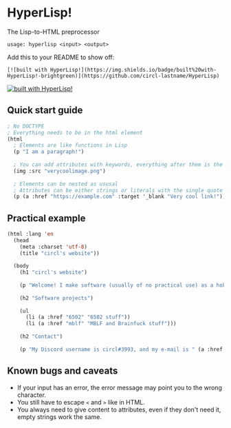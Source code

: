 # HyperLisp!
The Lisp-to-HTML preprocessor

`usage: hyperlisp <input> <output>`

Add this to your README to show off:

```
[![built with HyperLisp!](https://img.shields.io/badge/built%20with-HyperLisp!-brightgreen)](https://github.com/circl-lastname/HyperLisp)
```

[![built with HyperLisp!](https://img.shields.io/badge/built%20with-HyperLisp!-brightgreen)](https://github.com/circl-lastname/HyperLisp)

## Quick start guide
```lisp
; No DOCTYPE
; Everything needs to be in the html element
(html
  ; Elements are like functions in Lisp
  (p "I am a paragraph!")
  
  ; You can add attributes with keywords, everything after them is the content of the element
  (img :src "verycoolimage.png")
  
  ; Elements can be nested as ususal
  ; Attributes can be either strings or literals with the single quote
  (p (a :href "https://example.com" :target '_blank "Very cool link!")))
```

## Practical example
```lisp
(html :lang 'en
  (head
    (meta :charset 'utf-8)
    (title "circl's website"))
  
  (body
    (h1 "circl's website")
    
    (p "Welcome! I make software (usually of no practical use) as a hobby. This simple website serves as a hub for the stuff I do.")
  
    (h2 "Software projects")
    
    (ul
      (li (a :href "6502" "6502 stuff"))
      (li (a :href "mblf" "MBLF and Brainfuck stuff")))
    
    (h2 "Contact")
    
    (p "My Discord username is circl#3993, and my e-mail is " (a :href "mailto:circl.lastname@gmail.com" "circl.lastname@gmail.com") ".")))
```

## Known bugs and caveats
* If your input has an error, the error message may point you to the wrong character.
* You still have to escape `<` and `>` like in HTML.
* You always need to give content to attributes, even if they don't need it, empty strings work the same.
